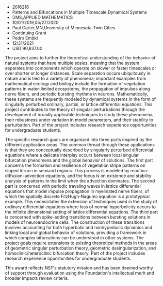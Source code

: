 
* 2016216
* Patterns and Bifurcations in Multiple Timescale Dynamical Systems
* DMS,APPLIED MATHEMATICS
* 10/01/2019,05/27/2020
* Paul Carter,MN,University of Minnesota-Twin Cities
* Continuing Grant
* Pedro Embid
* 12/31/2021
* USD 90,837.00

The project aims to further the theoretical understanding of the behavior of
natural systems that have multiple scales, meaning that the system separates
into components which operate on slower or faster timescales or over shorter or
longer distances. Scale separation occurs ubiquitously in nature and is tied to
a variety of phenomena; important examples from mathematical ecology and biology
include the formation of vegetation patterns in water-limited ecosystems, the
propagation of impulses along nerve fibers, and periodic bursting rhythms in
neurons. Mathematically, these systems are frequently modeled by dynamical
systems in the form of singularly perturbed ordinary, partial, or lattice
differential equations. This project contributes to the theory of singular
perturbations through the development of broadly applicable techniques to study
these phenomena, their robustness under variation in model parameters, and their
stability to perturbation. Part of the project includes research experience
opportunities for undergraduate students.

The specific research goals are organized into three parts inspired by the
different application areas. The common thread through these applications is
that they are conceptually described by singularly perturbed differential
equations where a delicate interplay occurs between local singular bifurcation
phenomena and the global behavior of solutions. The first part concerns the
formation and resilience of vegetation stripe patterns on sloped terrain in
semiarid regions. This process is modeled by reaction-diffusion-advection
equations, and the focus is on existence and stability analysis of patterns in
the limit when the advection dominates. The second part is concerned with
periodic traveling waves in lattice differential equations that model impulse
propagation in myelinated nerve fibers, of which the spatially discrete
FitzHugh-Nagumo equation is a prototypical example. This necessitates the
extension of techniques used in the study of ordinary differential equations
where loss of normal hyperbolicity occurs to the infinite dimensional setting of
lattice differential equations. The third part is concerned with spike-adding
transitions between bursting solutions in models of neuroendocrine cells. The
construction of these transitions involves accounting for both hyperbolic and
nonhyperbolic dynamics and linking local and global behavior of solutions,
providing a framework in which complex bifurcations can be understood in other
systems. The project goals require extensions to existing theoretical methods in
the areas of geometric singular perturbation theory, geometric
desingularization, and homoclinic/heteroclinic bifurcation theory. Part of the
project includes research experience opportunities for undergraduate students.

This award reflects NSF's statutory mission and has been deemed worthy of
support through evaluation using the Foundation's intellectual merit and broader
impacts review criteria.
